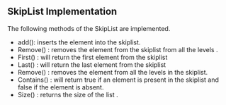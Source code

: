 ## SkipList Implementation

The following methods of the SkipList are implemented.
* add():  inserts  the  element  into  the skiplist.
* Remove() :  removes the element from the skiplist  from all the levels .
* First() : will return the first element  from  the skiplist
* Last() : will return the last element from the skiplist
* Remove() : removes the element from all the levels in the skiplist.
* Contains() : will return true if an element is present in the skiplist and false if the element is absent.
* Size() : returns the size of the list .
